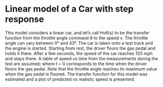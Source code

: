 
# Linear model of a Car with step response

This model considers a linear car, and let’s call Hvθ(s) to be the transfer function from the throttle angle command θ to the speed v. The throttle angle can vary between 0° and 43°. The car is taken onto a test track and the engine is started. Starting from rest, the driver floors the gas pedal and holds it there. After a few seconds, the speed of the car reaches 120 mph and stays there. A table of speed vs time from the measurements during the test are assumed; where t = 0 corresponds to the time when the driver floors the gas pedal. Note that the throttle angle reaches its maximum value when the gas pedal is floored. The transfer function for this model was estimated and a plot of predicted vs realistic speed is presented.

